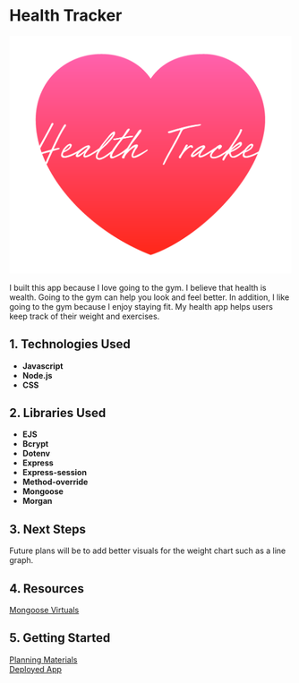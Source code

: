 # Health Tracker
![javascript](/images/logo.png) 

I built this app because I love going to the gym. I believe that health is wealth. Going to the gym can help you look and feel better. In addition, I like going to the gym because I enjoy staying fit. My health app helps users keep track of their weight and exercises. 

## 1. Technologies Used

* **Javascript**
* **Node.js**
* **CSS**

## 2. Libraries Used
* **EJS**
* **Bcrypt**
* **Dotenv**
* **Express**
* **Express-session**
* **Method-override**
* **Mongoose**
* **Morgan**

## 3. Next Steps

Future plans will be to add better visuals for the weight chart such as a line graph.

## 4. Resources
[Mongoose Virtuals](https://mongoosejs.com/docs/tutorials/virtuals.html)

## 5. Getting Started
[Planning Materials](https://trello.com/b/tVIZEQ1R/health-tracker)<br>
[Deployed App](https://health-tracker-ef1892125bfd.herokuapp.com/)


